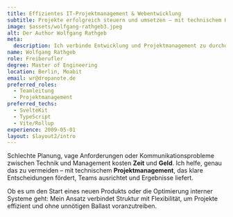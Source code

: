 ```yaml
---
title: Effizientes IT-Projektmanagement & Webentwicklung
subtitle: Projekte erfolgreich steuern und umsetzen – mit technischem Know-how
image: $assets/wolfgang-rathgeb3.jpeg
alt: Der Author Wolfgang Rathgeb
meta:
  description: Ich verbinde Entwicklung und Projektmanagement zu durchdachten IT-Lösungen – klar, zuverlässig und mit Blick auf das große Ganze. So entstehen Webanwendungen, die technisch und organisatorisch überzeugen.
name: Wolfgang Rathgeb
role: Freiberufler
degree: Master of Engineering
location: Berlin, Moabit
email: wr@dropanote.de
preferred_roles:
  - Teamleitung
  - Projektmanagement
preferred_techs:
  - SvelteKit
  - TypeScript
  - Vite/Rollup
experience: 2009-05-01
layout: $layout2/intro
---
```


Schlechte Planung, vage Anforderungen oder Kommunikationsprobleme zwischen Technik und Management kosten **Zeit** und **Geld**. Ich helfe, genau das zu vermeiden – mit technischem **Projektmanagement**, das klare Entscheidungen fördert, Teams ausrichtet und Ergebnisse liefert.

Ob es um den Start eines neuen Produkts oder die Optimierung interner Systeme geht: Mein Ansatz verbindet Struktur mit Flexibilität, um Projekte effizient und ohne unnötigen Ballast voranzutreiben.

